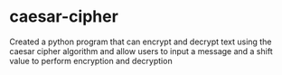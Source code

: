 # caesar-cipher
Created a python program that can encrypt and decrypt text using the caesar cipher algorithm and allow users to input a message and a shift value to perform encryption and decryption
